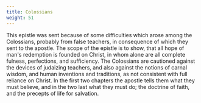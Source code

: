 ```yaml
---
title: Colossians
weight: 51
---
```


This epistle was sent because of some difficulties which arose among the Colossians, probably from false teachers, in consequence of which they sent to the apostle. The scope of the epistle is to show, that all hope of man's redemption is founded on Christ, in whom alone are all complete fulness, perfections, and sufficiency. The Colossians are cautioned against the devices of judaizing teachers, and also against the notions of carnal wisdom, and human inventions and traditions, as not consistent with full reliance on Christ. In the first two chapters the apostle tells them what they must believe, and in the two last what they must do; the doctrine of faith, and the precepts of life for salvation.
